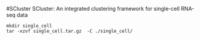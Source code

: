 
#SCluster
SCluster: An integrated clustering framework for single-cell RNA-seq data

```
mkdir single_cell
tar -xzvf single_cell.tar.gz  -C ./single_cell/
```

